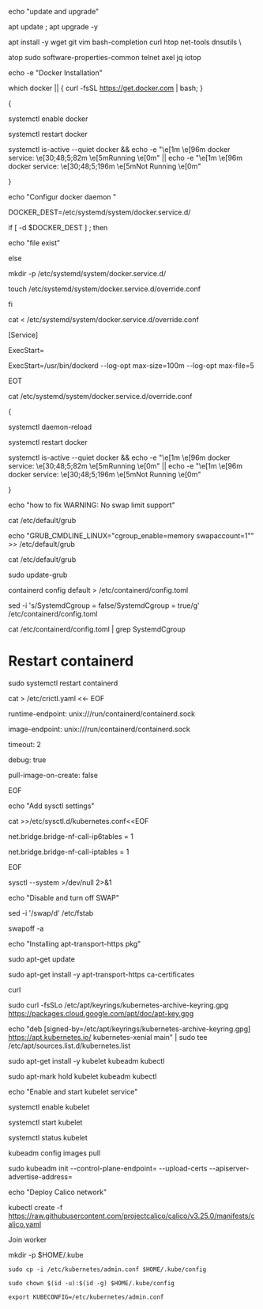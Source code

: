 echo "update and upgrade" 

apt update ; apt upgrade -y 

  

apt install -y wget git vim bash-completion curl htop net-tools dnsutils \ 

atop sudo software-properties-common telnet axel jq iotop 

 

echo -e "Docker Installation"  

which docker || { curl -fsSL https://get.docker.com | bash; } 

{ 

systemctl enable docker 

systemctl restart docker 

systemctl is-active --quiet docker && echo -e "\e[1m \e[96m docker service: \e[30;48;5;82m \e[5mRunning \e[0m" || echo -e "\e[1m \e[96m docker service: \e[30;48;5;196m \e[5mNot Running \e[0m" 

} 

  

 

 

echo "Configur docker daemon " 

DOCKER_DEST=/etc/systemd/system/docker.service.d/ 

if [ -d $DOCKER_DEST ] ; then 

   echo "file exist" 

else 

   mkdir -p /etc/systemd/system/docker.service.d/ 

   touch /etc/systemd/system/docker.service.d/override.conf 

fi    

  

cat <<EOT > /etc/systemd/system/docker.service.d/override.conf 

[Service] 

ExecStart= 

ExecStart=/usr/bin/dockerd --log-opt max-size=100m --log-opt max-file=5 

EOT 

cat /etc/systemd/system/docker.service.d/override.conf 

{ 

systemctl daemon-reload 

systemctl restart docker 

systemctl is-active --quiet docker && echo -e "\e[1m \e[96m docker service: \e[30;48;5;82m \e[5mRunning \e[0m" || echo -e "\e[1m \e[96m docker service: \e[30;48;5;196m \e[5mNot Running \e[0m" 

} 

  

echo "how to fix WARNING: No swap limit support" 

cat /etc/default/grub 

echo "GRUB_CMDLINE_LINUX=\"cgroup_enable=memory swapaccount=1\"" >> /etc/default/grub 

cat /etc/default/grub 

sudo update-grub 

  

containerd config default > /etc/containerd/config.toml 

sed -i 's/SystemdCgroup = false/SystemdCgroup = true/g' /etc/containerd/config.toml 

cat /etc/containerd/config.toml | grep SystemdCgroup 

  

# Restart containerd 

sudo systemctl restart containerd 

cat > /etc/crictl.yaml <<- EOF 

 

runtime-endpoint: unix:///run/containerd/containerd.sock 

image-endpoint: unix:///run/containerd/containerd.sock 

timeout: 2 

debug: true 

pull-image-on-create: false 

EOF 

echo "Add sysctl settings" 

cat >>/etc/sysctl.d/kubernetes.conf<<EOF 

net.bridge.bridge-nf-call-ip6tables = 1 

net.bridge.bridge-nf-call-iptables = 1 

EOF 

sysctl --system >/dev/null 2>&1 

  

echo "Disable and turn off SWAP" 

sed -i '/swap/d' /etc/fstab 

swapoff -a 

  

echo "Installing apt-transport-https pkg" 

  

sudo apt-get update 

sudo apt-get install -y apt-transport-https ca-certificates 

 

 curl 

  

sudo curl -fsSLo /etc/apt/keyrings/kubernetes-archive-keyring.gpg https://packages.cloud.google.com/apt/doc/apt-key.gpg 

  

echo "deb [signed-by=/etc/apt/keyrings/kubernetes-archive-keyring.gpg] https://apt.kubernetes.io/ kubernetes-xenial main" | sudo tee /etc/apt/sources.list.d/kubernetes.list 

  

sudo apt-get install -y kubelet kubeadm kubectl 

sudo apt-mark hold kubelet kubeadm kubectl 

  

echo "Enable and start kubelet service" 

systemctl enable kubelet  

systemctl start kubelet   

systemctl status kubelet 

kubeadm config images pull 

sudo kubeadm init --control-plane-endpoint=<VIP-IP> --upload-certs --apiserver-advertise-address=<node-IP> 
 

echo "Deploy Calico network" 

kubectl create -f https://raw.githubusercontent.com/projectcalico/calico/v3.25.0/manifests/calico.yaml 

Join worker 

 

 

mkdir -p $HOME/.kube 

    sudo cp -i /etc/kubernetes/admin.conf $HOME/.kube/config 

    sudo chown $(id -u):$(id -g) $HOME/.kube/config 

    export KUBECONFIG=/etc/kubernetes/admin.conf 

 

